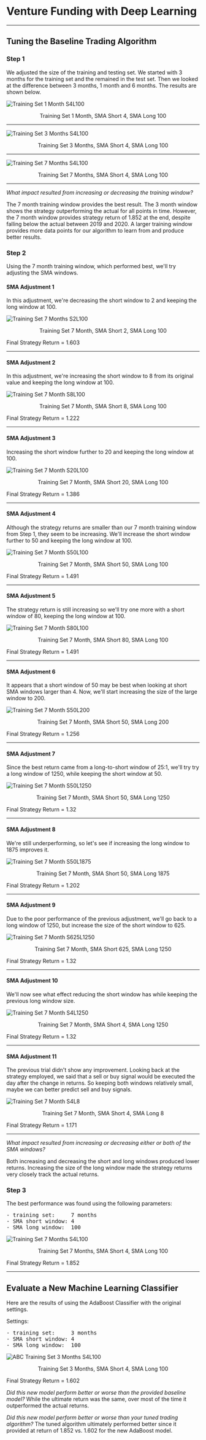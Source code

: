 # Venture Funding with Deep Learning
---
## Tuning the Baseline Trading Algorithm

### Step 1
We adjusted the size of the training and testing set. We started with 3 months for the training set and the remained in the test set. Then we looked at the difference between 3 months, 1 month and 6 months. The results are shown below.

![Training Set 1 Month S4L100](https://github.com/rafi-n/module14_ML_trading_bot/blob/main/Images/cumprod_plot_act_vs_strat_offset_1_months_SMAS_4_SMAL_100.png)
<p style="text-align: center;">Training Set 1 Month, SMA Short 4, SMA Long 100</p>

---

![Training Set 3 Months S4L100](https://github.com/rafi-n/module14_ML_trading_bot/blob/main/Images/cumprod_plot_act_vs_strat_offset_3_months_SMAS_4_SMAL_100.png)
<p style="text-align: center;">Training Set 3 Months, SMA Short 4, SMA Long 100</p>

---

![Training Set 7 Months S4L100](https://github.com/rafi-n/module14_ML_trading_bot/blob/main/Images/cumprod_plot_act_vs_strat_offset_7_months_SMAS_4_SMAL_100.png)
<p style="text-align: center;">Training Set 7 Months, SMA Short 4, SMA Long 100</p>

---

*What impact resulted from increasing or decreasing the training window?*

The 7 month training window provides the best result. The 3 month window shows the strategy outperforming the actual for all points in time. However, the 7 month window provides strategy return of 1.852 at the end, despite falling below the actual between 2019 and 2020. A larger training window provides more data points for our algorithm to learn from and produce better results.

### Step 2
Using the 7 month training window, which performed best, we'll try adjusting the SMA windows. 

#### SMA Adjustment 1
In this adjustment, we're decreasing the short window to 2 and keeping the long window at 100.

![Training Set 7 Months S2L100](https://github.com/rafi-n/module14_ML_trading_bot/blob/main/Images/cumprod_plot_act_vs_strat_offset_7_months_SMAS_2_SMAL_100.png)
<p style="text-align: center;">Training Set 7 Month, SMA Short 2, SMA Long 100</p>

Final Strategy Return = 1.603

---

#### SMA Adjustment 2
In this adjustment, we're increasing the short window to 8 from its original value and keeping the long window at 100.

![Training Set 7 Month S8L100](https://github.com/rafi-n/module14_ML_trading_bot/blob/main/Images/cumprod_plot_act_vs_strat_offset_7_months_SMAS_8_SMAL_100.png)
<p style="text-align: center;">Training Set 7 Month, SMA Short 8, SMA Long 100</p>

Final Strategy Return = 1.222

---

#### SMA Adjustment 3
Increasing the short window further to 20 and keeping the long window at 100.

![Training Set 7 Month S20L100](https://github.com/rafi-n/module14_ML_trading_bot/blob/main/Images/cumprod_plot_act_vs_strat_offset_7_months_SMAS_20_SMAL_100.png)
<p style="text-align: center;">Training Set 7 Month, SMA Short 20, SMA Long 100</p>

Final Strategy Return = 1.386

---

#### SMA Adjustment 4
Although the strategy returns are smaller than our 7 month training window from Step 1, they seem to be increasing. We'll increase the short window further to 50 and keeping the long window at 100.

![Training Set 7 Month S50L100](https://github.com/rafi-n/module14_ML_trading_bot/blob/main/Images/cumprod_plot_act_vs_strat_offset_7_months_SMAS_50_SMAL_100.png)
<p style="text-align: center;">Training Set 7 Month, SMA Short 50, SMA Long 100</p>

Final Strategy Return = 1.491

---

#### SMA Adjustment 5
The strategy return is still increasing so we'll try one more with a short window of 80, keeping the long window at 100.

![Training Set 7 Month S80L100](https://github.com/rafi-n/module14_ML_trading_bot/blob/main/Images/cumprod_plot_act_vs_strat_offset_7_months_SMAS_80_SMAL_100.png)
<p style="text-align: center;">Training Set 7 Month, SMA Short 80, SMA Long 100</p>

Final Strategy Return = 1.491

---

#### SMA Adjustment 6
It appears that a short window of 50 may be best when looking at short SMA windows larger than 4. Now, we'll start increasing the size of the large window to 200.

![Training Set 7 Month S50L200](https://github.com/rafi-n/module14_ML_trading_bot/blob/main/Images/cumprod_plot_act_vs_strat_offset_7_months_SMAS_50_SMAL_200.png)
<p style="text-align: center;">Training Set 7 Month, SMA Short 50, SMA Long 200</p>

Final Strategy Return = 1.256

---

#### SMA Adjustment 7
Since the best return came from a long-to-short window of 25:1, we'll try try a long window of 1250, while keeping the short window at 50.

![Training Set 7 Month S50L1250](https://github.com/rafi-n/module14_ML_trading_bot/blob/main/Images/cumprod_plot_act_vs_strat_offset_7_months_SMAS_50_SMAL_1250.png)
<p style="text-align: center;">Training Set 7 Month, SMA Short 50, SMA Long 1250</p>

Final Strategy Return = 1.32

---

#### SMA Adjustment 8
We're still underperforming, so let's see if increasing the long window to 1875 improves it.

![Training Set 7 Month S50L1875](https://github.com/rafi-n/module14_ML_trading_bot/blob/main/Images/cumprod_plot_act_vs_strat_offset_7_months_SMAS_50_SMAL_1875.png)
<p style="text-align: center;">Training Set 7 Month, SMA Short 50, SMA Long 1875</p>

Final Strategy Return = 1.202

---

#### SMA Adjustment 9
Due to the poor performance of the previous adjustment, we'll go back to a long window of 1250, but increase the size of the short window to 625.

![Training Set 7 Month S625L1250](https://github.com/rafi-n/module14_ML_trading_bot/blob/main/Images/cumprod_plot_act_vs_strat_offset_7_months_SMAS_625_SMAL_1250.png)
<p style="text-align: center;">Training Set 7 Month, SMA Short 625, SMA Long 1250</p>

Final Strategy Return = 1.32

---

#### SMA Adjustment 10
We'll now see what effect reducing the short window has while keeping the previous long window size.

![Training Set 7 Month S4L1250](https://github.com/rafi-n/module14_ML_trading_bot/blob/main/Images/cumprod_plot_act_vs_strat_offset_7_months_SMAS_4_SMAL_1250.png)
<p style="text-align: center;">Training Set 7 Month, SMA Short 4, SMA Long 1250</p>

Final Strategy Return = 1.32

---

#### SMA Adjustment 11
The previous trial didn't show any improvement. Looking back at the strategy employed, we said that a sell or buy signal would be executed the day after the change in returns. So keeping both windows relatively small, maybe we can better predict sell and buy signals.

![Training Set 7 Month S4L8](https://github.com/rafi-n/module14_ML_trading_bot/blob/main/Images/cumprod_plot_act_vs_strat_offset_7_months_SMAS_4_SMAL_8.png)
<p style="text-align: center;">Training Set 7 Month, SMA Short 4, SMA Long 8</p>

Final Strategy Return = 1.171

---

*What impact resulted from increasing or decreasing either or both of the SMA windows?*

Both increasing and decreasing the short and long windows produced lower returns. Increasing the size of the long window made the strategy returns very closely track the actual returns. 

### Step 3

The best performance was found using the following parameters:
<pre>
- training set:     7 months
- SMA short window: 4
- SMA long window:  100
</pre>
![Training Set 7 Months S4L100](https://github.com/rafi-n/module14_ML_trading_bot/blob/main/Images/cumprod_plot_act_vs_strat_offset_7_months_SMAS_4_SMAL_100.png)
<p style="text-align: center;">Training Set 7 Months, SMA Short 4, SMA Long 100</p>

Final Strategy Return = 1.852

---

## Evaluate a New Machine Learning Classifier
Here are the results of using the AdaBoost Classifier with the original settings.

Settings:
<pre>
- training set:     3 months
- SMA short window: 4
- SMA long window:  100
</pre>
![ABC Training Set 3 Months S4L100](https://github.com/rafi-n/module14_ML_trading_bot/blob/main/Images/abc_cumprod_plot_act_vs_strat_offset_3_months_SMAS_4_SMAL_100.png)
<p style="text-align: center;">Training Set 3 Months, SMA Short 4, SMA Long 100</p>

Final Strategy Return = 1.602

*Did this new model perform better or worse than the provided baseline model?*
While the ultimate return was the same, over most of the time it outperformed the actual returns.

*Did this new model perform better or worse than your tuned trading algorithm?*
The tuned algorithm ultimately performed better since it provided at return of 1.852 vs. 1.602 for the new AdaBoost model.